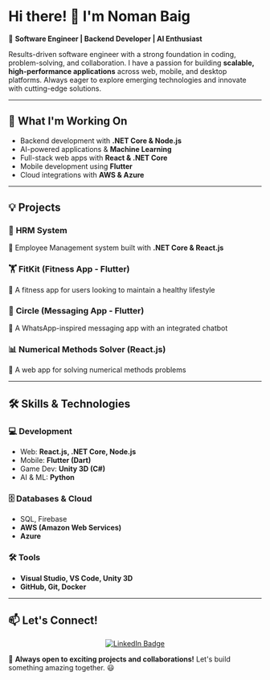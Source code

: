 # Hi there! 👋 I'm Noman Baig  

🚀 **Software Engineer | Backend Developer | AI Enthusiast**  

Results-driven software engineer with a strong foundation in coding, problem-solving, and collaboration. I have a passion for building **scalable, high-performance applications** across web, mobile, and desktop platforms. Always eager to explore emerging technologies and innovate with cutting-edge solutions.  

---

## 🔭 What I'm Working On  
- Backend development with **.NET Core & Node.js**  
- AI-powered applications & **Machine Learning**  
- Full-stack web apps with **React & .NET Core**  
- Mobile development using **Flutter**  
- Cloud integrations with **AWS & Azure**  

---

## 💡 Projects  
### 🌟 **HRM System**  
🔹 Employee Management system built with **.NET Core & React.js**  

### 🏋 **FitKit (Fitness App - Flutter)**  
🔹 A fitness app for users looking to maintain a healthy lifestyle  

### 💬 **Circle (Messaging App - Flutter)**  
🔹 A WhatsApp-inspired messaging app with an integrated chatbot  

### 📊 **Numerical Methods Solver (React.js)**  
🔹 A web app for solving numerical methods problems  

---

## 🛠️ Skills & Technologies  

### 💻 **Development**  
- Web: **React.js, .NET Core, Node.js**  
- Mobile: **Flutter (Dart)**  
- Game Dev: **Unity 3D (C#)**  
- AI & ML: **Python**  

### 🗄️ **Databases & Cloud**  
- SQL, Firebase  
- **AWS (Amazon Web Services)**  
- **Azure**  

### 🛠 **Tools**  
- **Visual Studio, VS Code, Unity 3D**  
- **GitHub, Git, Docker**  

---

## 📫 Let's Connect!  
<p align="center">
  <a href="https://www.linkedin.com/in/nouman-baig-3893441b6/">
    <img src="https://img.shields.io/badge/LinkedIn-blue?style=for-the-badge&logo=linkedin&logoColor=white" alt="LinkedIn Badge"/>
  </a>
</p>  

🚀 **Always open to exciting projects and collaborations!** Let's build something amazing together. 😃  
